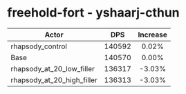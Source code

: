# freehold-fort - yshaarj-cthun
| Actor | DPS | Increase |
|---|:---:|:---:|
|rhapsody_control|140592|0.02%|
|Base|140570|0.00%|
|rhapsody_at_20_low_filler|136317|-3.03%|
|rhapsody_at_20_high_filler|136313|-3.03%|
